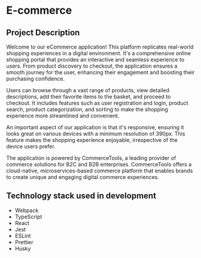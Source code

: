 # E-commerce

## Project Description

Welcome to our eCommerce application! This platform replicates real-world shopping experiences in a digital environment. It's a comprehensive online shopping portal that provides an interactive and seamless experience to users. From product discovery to checkout, the application ensures a smooth journey for the user, enhancing their engagement and boosting their purchasing confidence.

Users can browse through a vast range of products, view detailed descriptions, add their favorite items to the basket, and proceed to checkout. It includes features such as user registration and login, product search, product categorization, and sorting to make the shopping experience more streamlined and convenient.

An important aspect of our application is that it's responsive, ensuring it looks great on various devices with a minimum resolution of 390px. This feature makes the shopping experience enjoyable, irrespective of the device users prefer.

The application is powered by CommerceTools, a leading provider of commerce solutions for B2C and B2B enterprises. CommerceTools offers a cloud-native, microservices-based commerce platform that enables brands to create unique and engaging digital commerce experiences.

## Technology stack used in development

- Webpack
- TypeScript
- React
- Jest
- ESLint
- Prettier
- Husky